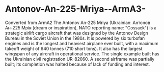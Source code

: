 # Antonov-An-225-Mriya--ArmA3-
Converted from ArmA2
The Antonov An-225 Mriya (Ukrainian: Антонов Ан-225 Мрія (dream or inspiration), NATO reporting name: "Cossack") is a strategic airlift cargo aircraft that was designed by the Antonov Design Bureau in the Soviet Union in the 1980s. It is powered by six turbofan engines and is the longest and heaviest airplane ever built, with a maximum takeoff weight of 640 tonnes (710 short tons). It also has the largest wingspan of any aircraft in operational service. The single example built has the Ukrainian civil registration UR-82060. A second airframe was partially built; its completion was halted because of lack of funding and interest.
